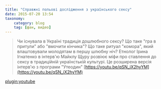 ```yaml
---
title: "Справжні польові дослідження з українського сексу"
date: 2015-07-20 13:54
taxonomy:
    category: blog
    tag: [фан, видео]
---
```


> Чи існувала в Україні традиція дошлюбного сексу? Що таке "гра в притули" або "вмочити кінчика"? Що таке ритуал "комора", який влаштовували молодятам в першу шлюбну ніч? Етнолог Ірина Ігнатенко в інтерв'ю Майклу Щуру розвіює міфи про ставлення до сексу в традиційній українстькій культурі. Це розширена версія інтерв'ю з програми "Утеодин" [https://youtu.be/qSN_iX2hyYM](https://youtu.be/qSN_iX2hyYM)

[plugin:youtube](https://www.youtube.com/watch?v=thVbHyxefZY)